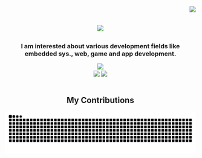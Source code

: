 <img align="right" src="https://komarev.com/ghpvc/?username=milar111&label=Profile%20views&color=0e75b6&style=flat" />

<h1 align="center">
    <img src="https://readme-typing-svg.herokuapp.com/?font=Righteous&size=35&center=true&vCenter=true&width=500&height=70&duration=4000&lines=Hi+There!+👋;+I'm+Daniel+Yordanov!;" />
</h1>

<h3 align="center">I am interested about various development fields like embedded sys., web, game and app development.</h3>

<!-- Stats -->
<div align="center">
  <img src="https://github-readme-stats.vercel.app/api?username=milar111&theme=aura&hide_border=true&include_all_commits=true&count_private=true" width="55%" /> </br>
  <img src="https://github-readme-streak-stats.herokuapp.com/?user=milar111&theme=aura&hide_border=true" width="50%" />
  <img src="https://github-readme-stats.vercel.app/api/top-langs/?username=milar111&theme=aura&hide_border=true&include_all_commits=true&count_private=true&layout=compact" width="36%" /> </br>
</div>

<div align="center">
  <br>
  <h2>My Contributions</h2>
  <img alt="snake eating my contributions" src="https://github.com/milar111/milar111/blob/output/github-snake-dark.svg" />
  <br/><br/><br/>
</div>
